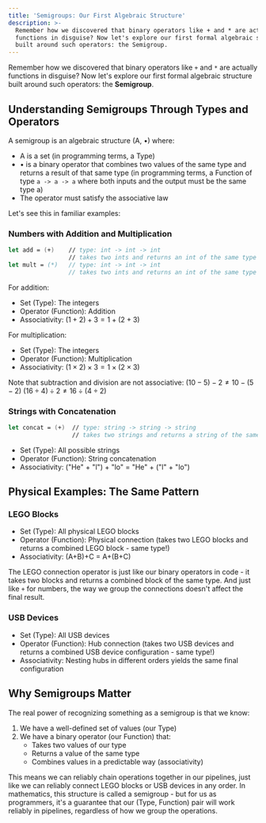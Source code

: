 ```yaml
---
title: 'Semigroups: Our First Algebraic Structure'
description: >-
  Remember how we discovered that binary operators like + and * are actually
  functions in disguise? Now let's explore our first formal algebraic structure
  built around such operators: the Semigroup.
---
```

Remember how we discovered that binary operators like `+` and `*` are actually functions in disguise? Now let's explore our first formal algebraic structure built around such operators: the **Semigroup**.

## Understanding Semigroups Through Types and Operators

A semigroup is an algebraic structure (A, •) where:

- A is a set (in programming terms, a Type)
- • is a binary operator that combines two values of the same type and returns a result of that same type (in programming terms, a Function of type `a -> a -> a` where both inputs and the output must be the same type a)
- The operator must satisfy the associative law

Let's see this in familiar examples:

### Numbers with Addition and Multiplication

```fsharp
let add = (+)    // type: int -> int -> int
                 // takes two ints and returns an int of the same type
let mult = (*)   // type: int -> int -> int
                 // takes two ints and returns an int of the same type
```

For addition:

- Set (Type): The integers
- Operator (Function): Addition
- Associativity: $(1 + 2) + 3 = 1 + (2 + 3)$

For multiplication:

- Set (Type): The integers
- Operator (Function): Multiplication
- Associativity: $(1 × 2) × 3 = 1 × (2 × 3)$

Note that subtraction and division are not associative:
$(10 - 5) - 2 ≠ 10 - (5 - 2)$
$(16 ÷ 4) ÷ 2 ≠ 16 ÷ (4 ÷ 2)$

### Strings with Concatenation

```fsharp
let concat = (+)  // type: string -> string -> string
                  // takes two strings and returns a string of the same type
```

- Set (Type): All possible strings
- Operator (Function): String concatenation
- Associativity: ("He" + "l") + "lo" = "He" + ("l" + "lo")

## Physical Examples: The Same Pattern

### LEGO Blocks

- Set (Type): All physical LEGO blocks
- Operator (Function): Physical connection (takes two LEGO blocks and returns a combined LEGO block - same type!)
- Associativity: (A+B)+C = A+(B+C)

The LEGO connection operator is just like our binary operators in code - it takes two blocks and returns a combined block of the same type. And just like `+` for numbers, the way we group the connections doesn't affect the final result.

### USB Devices

- Set (Type): All USB devices
- Operator (Function): Hub connection (takes two USB devices and returns a combined USB device configuration - same type!)
- Associativity: Nesting hubs in different orders yields the same final configuration

## Why Semigroups Matter

The real power of recognizing something as a semigroup is that we know:

1. We have a well-defined set of values (our Type)
2. We have a binary operator (our Function) that:
   - Takes two values of our type
   - Returns a value of the same type
   - Combines values in a predictable way (associativity)

This means we can reliably chain operations together in our pipelines, just like we can reliably connect LEGO blocks or USB devices in any order. In mathematics, this structure is called a semigroup - but for us as programmers, it's a guarantee that our (Type, Function) pair will work reliably in pipelines, regardless of how we group the operations.
